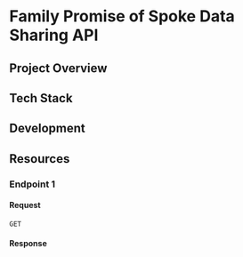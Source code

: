 # Family Promise of Spoke Data Sharing API

## Project Overview

## Tech Stack

## Development

## Resources

### Endpoint 1


#### Request

    GET 

#### Response
```json

```